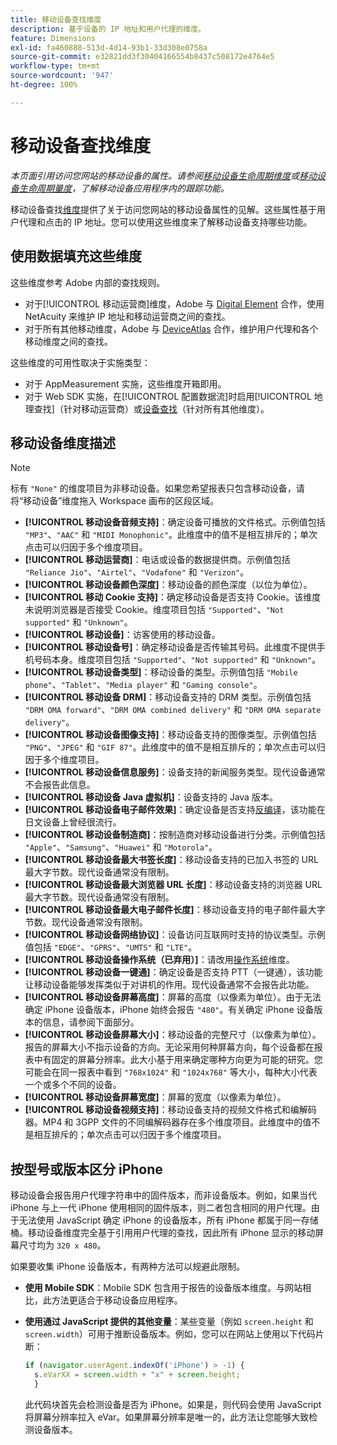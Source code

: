```yaml
---
title: 移动设备查找维度
description: 基于设备的 IP 地址和用户代理的维度。
feature: Dimensions
exl-id: fa460888-513d-4d14-93b1-33d308e0758a
source-git-commit: e32821dd3f30404166554b8437c508172e4764e5
workflow-type: tm+mt
source-wordcount: '947'
ht-degree: 100%

---
```


# 移动设备查找维度

*本页面引用访问您网站的移动设备的属性。请参阅[移动设备生命周期维度](lifecycle-dimensions.md)或[移动设备生命周期量度](../metrics/lifecycle-metrics.md)，了解移动设备应用程序内的跟踪功能。*

移动设备查找[维度](overview.md)提供了关于访问您网站的移动设备属性的见解。这些属性基于用户代理和点击的 IP 地址。您可以使用这些维度来了解移动设备支持哪些功能。

## 使用数据填充这些维度

这些维度参考 Adobe 内部的查找规则。

* 对于[!UICONTROL 移动运营商]维度，Adobe 与 [Digital Element](https://www.digitalelement.com/) 合作，使用 NetAcuity 来维护 IP 地址和移动运营商之间的查找。
* 对于所有其他移动维度，Adobe 与 [DeviceAtlas](https://deviceatlas.com/) 合作，维护用户代理和各个移动维度之间的查找。

这些维度的可用性取决于实施类型：

* 对于 AppMeasurement 实施，这些维度开箱即用。
* 对于 Web SDK 实施，在[!UICONTROL 配置数据流]时启用[!UICONTROL 地理查找]（针对移动运营商）或[设备查找](https://experienceleague.adobe.com/docs/experience-platform/datastreams/configure.html)（针对所有其他维度）。

## 移动设备维度描述

>[!NOTE]
>
>标有 `"None"` 的维度项目为非移动设备。如果您希望报表只包含移动设备，请将“移动设备”维度拖入 Workspace 画布的区段区域。

* **[!UICONTROL 移动设备音频支持]**：确定设备可播放的文件格式。示例值包括 `"MP3"`、`"AAC"` 和 `"MIDI Monophonic"`。此维度中的值不是相互排斥的；单次点击可以归因于多个维度项目。
* **[!UICONTROL 移动运营商]**：电话或设备的数据提供商。示例值包括 `"Reliance Jio"`、`"Airtel"`、`"Vodafone"` 和 `"Verizon"`。
* **[!UICONTROL 移动设备颜色深度]**：移动设备的颜色深度（以位为单位）。
* **[!UICONTROL 移动 Cookie 支持]**：确定移动设备是否支持 Cookie。该维度未说明浏览器是否接受 Cookie。维度项目包括 `"Supported"`、`"Not supported"` 和 `"Unknown"`。
* **[!UICONTROL 移动设备]**：访客使用的移动设备。
* **[!UICONTROL 移动设备号]**：确定移动设备是否传输其号码。此维度不提供手机号码本身。维度项目包括 `"Supported"`、`"Not supported"` 和 `"Unknown"`。
* **[!UICONTROL 移动设备类型]**：移动设备的类型。示例值包括 `"Mobile phone"`、`"Tablet"`、`"Media player"` 和 `"Gaming console"`。
* **[!UICONTROL 移动设备 DRM]**：移动设备支持的 DRM 类型。示例值包括 `"DRM OMA forward"`、`"DRM OMA combined delivery"` 和 `"DRM OMA separate delivery"`。
* **[!UICONTROL 移动设备图像支持]**：移动设备支持的图像类型。示例值包括 `"PNG"`、`"JPEG"` 和 `"GIF 87"`。此维度中的值不是相互排斥的；单次点击可以归因于多个维度项目。
* **[!UICONTROL 移动设备信息服务]**：设备支持的新闻服务类型。现代设备通常不会报告此信息。
* **[!UICONTROL 移动设备 Java 虚拟机]**：设备支持的 Java 版本。
* **[!UICONTROL 移动设备电子邮件效果]**：确定设备是否支持[反编译](https://en.wikipedia.org/wiki/Decome)，该功能在日文设备上曾经很流行。
* **[!UICONTROL 移动设备制造商]**：按制造商对移动设备进行分类。示例值包括 `"Apple"`、`"Samsung"`、`"Huawei"` 和 `"Motorola"`。
* **[!UICONTROL 移动设备最大书签长度]**：移动设备支持的已加入书签的 URL 最大字节数。现代设备通常没有限制。
* **[!UICONTROL 移动设备最大浏览器 URL 长度]**：移动设备支持的浏览器 URL 最大字节数。现代设备通常没有限制。
* **[!UICONTROL 移动设备最大电子邮件长度]**：移动设备支持的电子邮件最大字节数。现代设备通常没有限制。
* **[!UICONTROL 移动设备网络协议]**：设备访问互联网时支持的协议类型。示例值包括 `"EDGE"`、`"GPRS"`、`"UMTS"` 和 `"LTE"`。
* **[!UICONTROL 移动设备操作系统（已弃用）]**：请改用[操作系统](operating-systems.md)维度。
* **[!UICONTROL 移动设备一键通]**：确定设备是否支持 PTT（一键通），该功能让移动设备能够发挥类似于对讲机的作用。现代设备通常不会报告此功能。
* **[!UICONTROL 移动设备屏幕高度]**：屏幕的高度（以像素为单位）。由于无法确定 iPhone 设备版本，iPhone 始终会报告 `"480"`。有关确定 iPhone 设备版本的信息，请参阅下面部分。
* **[!UICONTROL 移动设备屏幕大小]**：移动设备的完整尺寸（以像素为单位）。报告的屏幕大小不指示设备的方向。无论采用何种屏幕方向，每个设备都在报表中有固定的屏幕分辨率。此大小基于用来确定哪种方向更为可能的研究。您可能会在同一报表中看到 `"768x1024"` 和 `"1024x768"` 等大小，每种大小代表一个或多个不同的设备。
* **[!UICONTROL 移动设备屏幕宽度]**：屏幕的宽度（以像素为单位）。
* **[!UICONTROL 移动设备视频支持]**：移动设备支持的视频文件格式和编解码器。MP4 和 3GPP 文件的不同编解码器存在多个维度项目。此维度中的值不是相互排斥的；单次点击可以归因于多个维度项目。

## 按型号或版本区分 iPhone

移动设备会报告用户代理字符串中的固件版本，而非设备版本。例如，如果当代 iPhone 与上一代 iPhone 使用相同的固件版本，则二者包含相同的用户代理。由于无法使用 JavaScript 确定 iPhone 的设备版本，所有 iPhone 都属于同一存储桶。移动设备维度完全基于引用用户代理的查找，因此所有 iPhone 显示的移动屏幕尺寸均为 `320 x 480`。

如果要收集 iPhone 设备版本，有两种方法可以规避此限制。

* **使用 Mobile SDK**：Mobile SDK 包含用于报告的设备版本维度。与网站相比，此方法更适合于移动设备应用程序。
* **使用通过 JavaScript 提供的其他变量**：某些变量（例如 `screen.height` 和 `screen.width`）可用于推断设备版本。例如，您可以在网站上使用以下代码片断：

  ```js
  if (navigator.userAgent.indexOf('iPhone') > -1) {
    s.eVarXX = screen.width + "x" + screen.height;
    }
  ```

  此代码块首先会检测设备是否为 iPhone。如果是，则代码会使用 JavaScript 将屏幕分辨率拉入 eVar。如果屏幕分辨率是唯一的，此方法让您能够大致检测设备版本。
